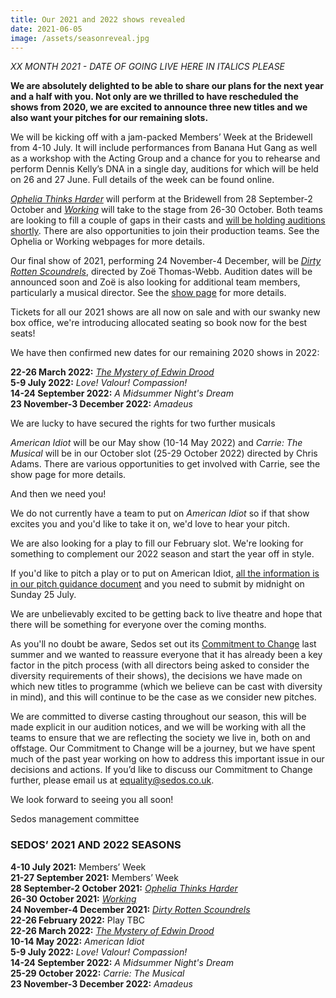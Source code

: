 ```yaml
---
title: Our 2021 and 2022 shows revealed
date: 2021-06-05
image: /assets/seasonreveal.jpg
---
```

*XX MONTH 2021 - DATE OF GOING LIVE HERE IN ITALICS PLEASE*

**We are absolutely delighted to be able to share our plans for the next year and a half with you. Not only are we thrilled to have rescheduled the shows from 2020, we are excited to announce three new titles and we also want your pitches for our remaining slots.** 

We will be kicking off with a jam-packed Members’ Week at the Bridewell from 4-10 July. It will include performances from Banana Hut Gang as well as a workshop with the Acting Group and a chance for you to rehearse and perform Dennis Kelly’s DNA in a single day, auditions for which will be held on 26 and 27 June. Full details of the week can be found online. 

*[Ophelia Thinks Harder](https://sedos.co.uk/shows/2021-ophelia-thinks-harder)* will perform at the Bridewell from 28 September-2 October and *[Working](https://sedos.co.uk/shows/2021-working)* will take to the stage from 26-30 October. Both teams are looking to fill a couple of gaps in their casts and [will be holding auditions shortly](https://sedos.co.uk/get-involved). There are also opportunities to join their production teams. See the Ophelia or Working webpages for more details.

Our final show of 2021, performing 24 November-4 December, will be *[Dirty Rotten Scoundrels](https://sedos.co.uk/shows/2021-dirty-rotten-scoundrels)*, directed by Zoë Thomas-Webb. Audition dates will be announced soon and Zoë is also looking for additional team members, particularly a musical director. See the [show page](https://sedos.co.uk/shows/2021-dirty-rotten-scoundrels) for more details. 

Tickets for all our 2021 shows are all now on sale and with our swanky new box office, we're introducing allocated seating so book now for the best seats!

We have then confirmed new dates for our remaining 2020 shows in 2022: 

**22-26 March 2022:** *[The Mystery of Edwin Drood](https://sedos.co.uk/shows/2021-the-mystery-of-edwin-drood)*\
**5-9 July 2022:** *Love! Valour! Compassion!*\
**14-24 September 2022:** *A Midsummer Night's Dream* \
**23 November-3 December 2022:** *Amadeus*

We are lucky to have secured the rights for two further musicals

*American Idiot* will be our May show (10-14 May 2022) and *Carrie: The Musical* will be in our October slot (25-29 October 2022) directed by Chris Adams. There are various opportunities to get involved with Carrie, see the show page for more details. 

And then we need you!

We do not currently have a team to put on *American Idiot* so if that show excites you and you'd like to take it on, we'd love to hear your pitch. 

We are also looking for a play to fill our February slot. We're looking for something to complement our 2022 season and start the year off in style.

If you'd like to pitch a play or to put on American Idiot, [all the information is in our pitch guidance document](https://docs.google.com/document/d/1bbhThOKhturIFEobrTp9vBK1r2TMBs0MuZErDPAcObo/edit) and you need to submit by midnight on Sunday 25 July. 

We are unbelievably excited to be getting back to live theatre and hope that there will be something for everyone over the coming months. 

As you'll no doubt be aware, Sedos set out its [Commitment to Change](https://sedos.co.uk/news/2020-06-17-black-lives-matter---taking-action) last summer and we wanted to reassure everyone that it has already been a key factor in the pitch process (with all directors being asked to consider the diversity requirements of their shows), the decisions we have made on which new titles to programme (which we believe can be cast with diversity in mind), and this will continue to be the case as we consider new pitches. 

We are committed to diverse casting throughout our season, this will be made explicit in our audition notices, and we will be working with all the teams to ensure that we are reflecting the society we live in, both on and offstage. Our Commitment to Change will be a journey, but we have spent much of the past year working on how to address this important issue in our decisions and actions. If you’d like to discuss our Commitment to Change further, please email us at [equality@sedos.co.uk](mailto:equality@sedos.co.uk). 

We look forward to seeing you all soon!

Sedos management committee

### **SEDOS’ 2021 AND 2022 SEASONS**

**4-10 July 2021:** Members’ Week\
**21-27 September 2021:** Members’ Week\
**28 September-2 October 2021:** *[Ophelia Thinks Harder](https://sedos.co.uk/shows/2021-ophelia-thinks-harder)*\
**26-30 October 2021:** *[Working](https://sedos.co.uk/shows/2021-working)*\
**24 November-4 December 2021:** *[Dirty Rotten Scoundrels](https://sedos.co.uk/shows/2021-dirty-rotten-scoundrels)*\
**22-26 February 2022:** Play TBC\
**22-26 March 2022:** *[The Mystery of Edwin Drood](https://sedos.co.uk/shows/2021-the-mystery-of-edwin-drood)*\
**10-14 May 2022:** *American Idiot*\
**5-9 July 2022:** *Love! Valour! Compassion!*\
**14-24 September 2022:** *A Midsummer Night's Dream* \
**25-29 October 2022:** *Carrie: The Musical*\
**23 November-3 December 2022:** *Amadeus*